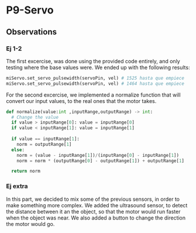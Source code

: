 # P9-Servo

## Observations
### Ej 1-2
The first excercise, was done using the provided code entirely, and only testing where the base values were.
We ended up with the following results:
```python
miServo.set_servo_pulsewidth(servoPin, vel) # 1525 hasta que empiece
miServo.set_servo_pulsewidth(servoPin, vel) # 1464 hasta que empiece
```
For the second excercise, we implemented a normalize function that will convert our input values, to the real ones that the motor takes.
```python
def normalize(value:int ,inputRange,outputRange) -> int:
  # Change the value
  if value > inputRange[0]: value = inputRange[0]
  if value < inputRange[1]: value = inputRange[1]
  
  if value == inputRange[1]:
    norm = outputRange[1]
  else:
    norm = (value - inputRange[1])/(inputRange[0] - inputRange[1])
    norm = norm * (outputRange[0] - outputRange[1]) + outputRange[1]

  return norm
```
### Ej extra
In this part, we decided to mix some of the previous sensors, in order to make something more complex. We added the ultrasound sensor, to detect the distance between it an the object, so that the motor would run faster when the object was near. We also added a button to change the direction the motor would go.